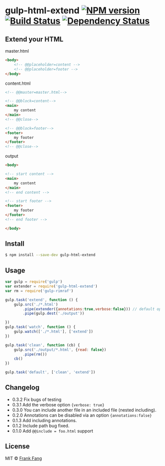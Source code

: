 # gulp-html-extend [![NPM version][npm-image]][npm-url] [![Build Status][travis-image]][travis-url] [![Dependency Status][depstat-image]][depstat-url]

## Extend your HTML

master.html

```html
<body>
    <!-- @@placeholder=content -->
    <!-- @@placeholder=footer -->
</body>
```

content.html

```html
<!-- @@master=master.html-->

<!-- @@block=content-->
<main>
    my content
</main>
<!-- @@close-->

<!-- @@block=footer-->
<footer>
    my footer
</footer>
<!-- @@close-->

```

output

```html
<body>

<!-- start content -->
<main>
    my content
</main>
<!-- end content -->

<!-- start footer -->
<footer>
    my footer
</footer>
<!-- end footer -->

</body>
```


## Install

```sh
$ npm install --save-dev gulp-html-extend
```


## Usage

```js
var gulp = require('gulp')
var extender = require('gulp-html-extend')
var rm = require('gulp-rimraf')

gulp.task('extend', function () {
    gulp.src('./*.html')
        .pipe(extender({annotations:true,verbose:false})) // default options
        .pipe(gulp.dest('./output'))

})
gulp.task('watch', function () {
    gulp.watch(['./*.html'], ['extend'])
})

gulp.task('clean', function (cb) {
    gulp.src('./output/*.html', {read: false})
        .pipe(rm())
    cb()
})

gulp.task('default', ['clean', 'extend'])
```

## Changelog
* 0.3.2 Fix bugs of testing
* 0.3.1 Add the verbose option `{verbose: true}`
* 0.3.0 You can include another file in an included file (nested including).
* 0.2.0 Annotations can be disabled via an option `{annotations:false}`
* 0.1.3 Add including annotations.
* 0.1.2 Include path bug fixed.
* 0.1.0 Add `@@include = foo.html` support

## License

MIT &copy; [Frank Fang](http://frankfang.com)


[npm-url]: https://npmjs.org/package/gulp-html-extend
[npm-image]: https://badge.fury.io/js/gulp-html-extend.svg
[travis-url]: https://travis-ci.org/FrankFang/gulp-html-extend
[travis-image]: https://travis-ci.org/FrankFang/gulp-html-extend.svg?branch=master
[coveralls-url]: https://coveralls.io/r/FrankFang/gulp-html-extend
[coveralls-image]: https://coveralls.io/repos/FrankFang/gulp-html-extend/badge.png
[depstat-url]: https://david-dm.org/FrankFang/gulp-html-extend
[depstat-image]: https://david-dm.org/FrankFang/gulp-html-extend.svg

